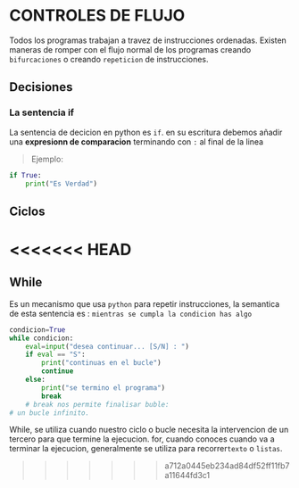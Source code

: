 # **CONTROLES DE FLUJO**
Todos los programas trabajan a travez de instrucciones ordenadas.
Existen maneras de romper con el flujo normal de los programas creando `bifurcaciones` o creando `repeticion` de instrucciones.
## Decisiones
### La sentencia if
La sentencia de decicion en python es `if`. en su escritura debemos añadir una **expresionn de comparacion** terminando con `:` al final de la linea

>Ejemplo:

```Python
if True:
    print("Es Verdad")
```
## Ciclos
<<<<<<< HEAD
=======

## While 

Es un mecanismo que usa `python` para repetir instrucciones, la semantica de esta sentencia es : `mientras se cumpla la condicion has algo`

```python
condicion=True
while condicion:
    eval=input("desea continuar... [S/N] : ")
    if eval == "S":
        print("continuas en el bucle")
        continue
    else:
        print("se termino el programa")
        break
    # break nos permite finalisar buble:
# un bucle infinito.
```

While, se utiliza cuando nuestro ciclo o bucle necesita la intervencion de un tercero para que termine la ejecucion.
for, cuando conoces cuando va a terminar la ejecucion, generalmente se utiliza para recorrer`texto` o `listas`. 

>>>>>>> a712a0445eb234ad84df52ff11fb7a11644fd3c1
